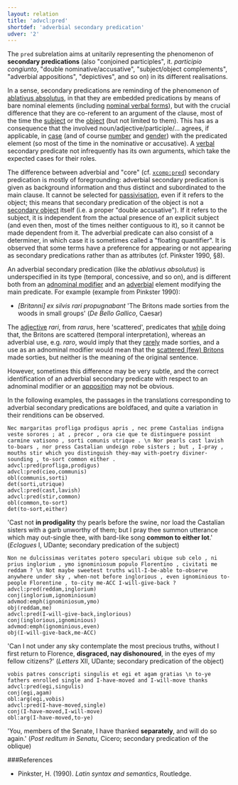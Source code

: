 ```yaml
---
layout: relation
title: 'advcl:pred'
shortdef: 'adverbial secondary predication'
udver: '2'
---
```


The `pred` subrelation aims at unitarily representing the phenomenon of **secondary predications** (also "conjoined participles", it. *participio congiunto*, "double nominative/accusative", "subject/object complements", "adverbial appositions", "depictives", and so on) in its different realisations. 

In a sense, secondary predications are reminding of the phenomenon of [ablativus absolutus](la-dep/advcl-abs), in that they are embedded predications by means of bare nominal elements (including [nominal verbal forms](la-feat/VerbForm)), but with the crucial difference that they are co-referent to an argument of the clause, most of the time the [subject](la-dep/nsubj) or the [object](la-dep/obj) (but not limited to them). This has as a consequence that the involved noun/adjective/participle/... agrees, if applicable, in [case](la-feat/Case) (and of course [number](la-feat/Number) and [gender](la-feat/Gender)) with the predicated element (so most of the time in the nominative or accusative). A [verbal](la-pos/VERB) secondary predicate not infrequently has its own arguments, which take the expected cases for their roles. 

The difference between adverbial and "core" (cf. [`xcomp:pred`](la-dep/xcomp-pred)) secondary predication is mostly of foregrounding: adverbial secondary predication is given as background information and thus distinct and subordinated to the main clause. It cannot be selected for [passivisation](la-feat/Voice), even if it refers to the object; this means that secondary predication of the object is not a [secondary object](la-dep/iobj) itself (i.e. a proper "double accusative"). If it refers to the subject, it is independent from the actual presence of an explicit subject (and even then, most of the times neither contiguous to it), so it cannot be made dependent from it. The adverbial predicate can also consist of a determiner, in which case it is sometimes called a "floating quantifier". It is observed that some terms have a preference for appearing or not appearing as secondary predications rather than as attributes (cf. Pinkster 1990, §8).

An adverbial secondary predication (like the *ablativus absolutus*) is underspecified in its type (temporal, concessive, and so on), and is different both from an [adnominal modifier](la-dep/acl) and an [adverbial](la-pos/ADV) element modifying the main predicate. For example (example from Pinkster 1990):

* *[Britanni] ex silvis rari propugnabant* 'The Britons made sorties from the woods in small groups' (*De Bello Gallico*, Caesar)

The [adjective](la-pos/ADJ) *rari*, from *rarus*, here 'scattered', predicates that <u>while</u> doing that, the Britons are scattered (temporal interpretation), whereas an adverbial use, e.g. *raro*, would imply that they <u>rarely</u> made sorties, and a use as an adnominal modifier would mean that the <u>scattered (few) Britons</u> made sorties, but neither is the meaning of the original sentence.

However, sometimes this difference may be very subtle, and the correct identification of an adverbial secondary predicate with respect to an adnominal modifier or an [apposition](la-dep/appos) may not be obvious.

In the following examples, the passages in the translations corresponding to adverbial secondary predications are boldfaced, and quite a variation in their renditions can be observed.

~~~ sdparse
Nec margaritas profliga prodigus apris , nec preme Castalias indigna veste sorores ; at , precor , ora cie que te distinguere possint carmine vatisono , sorti comunis utrique . \n Nor pearls cast lavish to-boars , nor press Castalian undeign robe sisters ; but , I-pray , mouths stir which you distinguish they-may with-poetry diviner-sounding , to-sort common either .
advcl:pred(profliga,prodigus)
advcl:pred(cieo,communis)
obl(communis,sorti)
det(sorti,utrique)
advcl:pred(cast,lavish)
advcl:pred(stir,common)
obl(common,to-sort)
det(to-sort,either)
~~~

'Cast not **in prodigality** thy pearls before the swine, nor load the Castalian sisters with a garb unworthy of them; but I pray thee summon utterance which may out-single thee, with bard-like song **common to either lot**.' (*Eclogues* I, UDante; secondary predication of the subject)

~~~ sdparse
Non ne dulcissimas veritates potero speculari ubique sub celo , ni prius inglorium , ymo ignominiosum populo Florentino , civitati me reddam ? \n Not maybe sweetest truths will-I-be-able to-observe anywhere under sky , when-not before inglorious , even ignominious to-people Florentine , to-city me-ACC I-will-give-back ?advcl:pred(reddam,inglorium)
conj(inglorium,ignominiosum)
advmod:emph(ignominiosum,ymo)
obj(reddam,me)
advcl:pred(I-will-give-back,inglorious)
conj(inglorious,ignominious)
advmod:emph(ignominious,even)
obj(I-will-give-back,me-ACC)
~~~

'Can I not under any sky contemplate the most precious truths, without I first return to Florence, **disgraced, nay dishonoured**, in the eyes of my fellow citizens?' (*Letters* XII, UDante; secondary predication of the object)


~~~ sdparse
vobis patres conscripti singulis et egi et agam gratias \n to-ye fathers enrolled single and I-have-moved and I-will-move thanks
advcl:pred(egi,singulis)
conj(egi,agam)
obl:arg(egi,vobis)
advcl:pred(I-have-moved,single)
conj(I-have-moved,I-will-move)
obl:arg(I-have-moved,to-ye)
~~~

'You, members of the Senate, I have thanked **separately**, and will do so again.' (*Post reditum in Senatu*, Cicero; secondary predication of the oblique)


###References

* Pinkster, H. (1990). *Latin syntax and semantics*, Routledge.